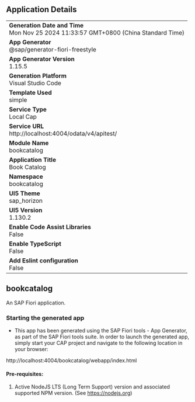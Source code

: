 ## Application Details
|               |
| ------------- |
|**Generation Date and Time**<br>Mon Nov 25 2024 11:33:57 GMT+0800 (China Standard Time)|
|**App Generator**<br>@sap/generator-fiori-freestyle|
|**App Generator Version**<br>1.15.5|
|**Generation Platform**<br>Visual Studio Code|
|**Template Used**<br>simple|
|**Service Type**<br>Local Cap|
|**Service URL**<br>http://localhost:4004/odata/v4/apitest/|
|**Module Name**<br>bookcatalog|
|**Application Title**<br>Book Catalog|
|**Namespace**<br>bookcatalog|
|**UI5 Theme**<br>sap_horizon|
|**UI5 Version**<br>1.130.2|
|**Enable Code Assist Libraries**<br>False|
|**Enable TypeScript**<br>False|
|**Add Eslint configuration**<br>False|

## bookcatalog

An SAP Fiori application.

### Starting the generated app

-   This app has been generated using the SAP Fiori tools - App Generator, as part of the SAP Fiori tools suite.  In order to launch the generated app, simply start your CAP project and navigate to the following location in your browser:

http://localhost:4004/bookcatalog/webapp/index.html

#### Pre-requisites:

1. Active NodeJS LTS (Long Term Support) version and associated supported NPM version.  (See https://nodejs.org)


